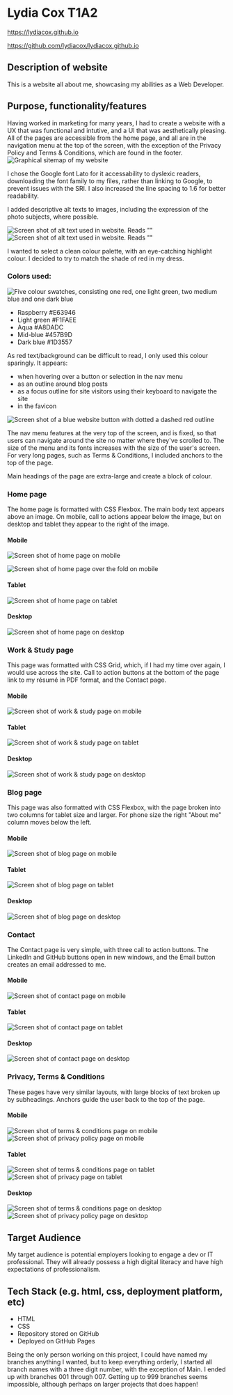 # Lydia Cox T1A2

https://lydiacox.github.io

https://github.com/lydiacox/lydiacox.github.io

## Description of website
This is a website all about me, showcasing my abilities as a Web Developer.

## Purpose, functionality/features
Having worked in marketing for many years, I had to create a website with a UX that was functional and intutive, and a UI that was aesthetically pleasing. All of the pages are accessible from the home page, and all are in the navigation menu at the top of the screen, with the exception of the Privacy Policy and Terms & Conditions, which are found in the footer.
![Graphical sitemap of my website](docs/sitemap-diagram.png "Sitemap")

I chose the Google font Lato for it accessability to dyslexic readers, downloading the font family to my files, rather than linking to Google, to prevent issues with the SRI. I also increased the line spacing to 1.6 for better readability.

I added descriptive alt texts to images, including the expression of the photo subjects, where possible.

![Screen shot of alt text used in website. Reads "<img src="images/lydia.png" alt="Portrait of a smiling woman with long dark hair, wearing a raspberry red top">"](docs/screenshots/ss-alt-text-1.png "Alt-text-example")
![Screen shot of alt text used in website. Reads "<img src="images/cat-4.jpeg" alt="Cat with long golden tabby fur and a very fluffy tail lies on a grey carpet, in front of grey curtains. She is looking at the camera."/>"](docs/screenshots/ss-alt-text-2.png "Alt-text-example-2")

I wanted to select a clean colour palette, with an eye-catching highlight colour. I decided to try to match the shade of red in my dress.
### Colors used:
![Five colour swatches, consisting one red, one light green, two medium blue and one dark blue](docs/screenshots/ss-colours.png "Colours")
* Raspberry #E63946
* Light green #F1FAEE
* Aqua #A8DADC
* Mid-blue #457B9D
* Dark blue #1D3557

As red text/background can be difficult to read, I only used this colour sparingly. It appears:
* when hovering over a button or selection in the nav menu
* as an outline around blog posts
* as a focus outline for site visitors using their keyboard to navigate the site
* in the favicon

![Screen shot of a blue website button with dotted a dashed red outline](docs/screenshots/ss-focus.png "Focus-example")

The nav menu features at the very top of the screen, and is fixed, so that users can navigate around the site no matter where they've scrolled to. The size of the menu and its fonts increases with the size of the user's screen. For very long pages, such as Terms & Conditions, I included anchors to the top of the page.

Main headings of the page are extra-large and create a block of colour.

### Home page

The home page is formatted with CSS Flexbox. The main body text appears above an image. On mobile, call to actions appear below the image, but on desktop and tablet they appear to the right of the image.
#### Mobile
![Screen shot of home page on mobile](docs/screenshots/01-home-iPhone.png "Home Phone")

![Screen shot of home page over the fold on mobile](docs/screenshots/01-1-home-iPhone.png "Home Phone Over Fold")
#### Tablet
![Screen shot of home page on tablet](docs/screenshots/01-home-iPad.png "Home Tablet")
#### Desktop
![Screen shot of home page on desktop](docs/screenshots/01-home.png "Home Desktop")
### Work & Study page
This page was formatted with CSS Grid, which, if I had my time over again, I would use across the site. Call to action buttons at the bottom of the page link to my résumé in PDF format, and the Contact page.
#### Mobile
![Screen shot of work & study page on mobile](docs/screenshots/02-work-study-iPhone.png "Work Phone")
#### Tablet
![Screen shot of work & study page on tablet](docs/screenshots/02-work-study-iPad.png "Work Tablet")
#### Desktop
![Screen shot of work & study page on desktop](docs/screenshots/02-work-study.png "Work Desktop")
### Blog page
This page was also formatted with CSS Flexbox, with the page broken into two columns for tablet size and larger. For phone size the right "About me" column moves below the left.
#### Mobile
![Screen shot of blog page on mobile](docs/screenshots/04-blog-iPhone.png "Blog Phone")
#### Tablet
![Screen shot of blog page on tablet](docs/screenshots/04-blog-iPad.png "Blog Tablet")
#### Desktop
![Screen shot of blog page on desktop](docs/screenshots/04-blog.png "Blog Desktop")
### Contact
The Contact page is very simple, with three call to action buttons. The LinkedIn and GitHub buttons open in new windows, and the Email button creates an email addressed to me.
#### Mobile
![Screen shot of contact page on mobile](docs/screenshots/05-contact-iPhone.png "Contact Phone")
#### Tablet
![Screen shot of contact page on tablet](docs/screenshots/05-contact-iPad.png "Contact Tablet")
#### Desktop
![Screen shot of contact page on desktop](docs/screenshots/05-contact.png "Contact Desktop")
### Privacy, Terms & Conditions
These pages have very similar layouts, with large blocks of text broken up by subheadings. Anchors guide the user back to the top of the page.
#### Mobile
![Screen shot of terms & conditions page on mobile](docs/screenshots/06-ts-cs-iPhone.png "ts-cs Phone")
![Screen shot of privacy policy page on mobile](docs/screenshots/07-privacy-iPhone.png "privacy Phone")
#### Tablet
![Screen shot of terms & conditions page on tablet](docs/screenshots/06-ts-cs-iPad.png "ts-cs Tablet")
![Screen shot of privacy page on tablet](docs/screenshots/07-privacy-iPad.png "privacy Tablet")
#### Desktop
![Screen shot of terms & conditions page on desktop](docs/screenshots/06-ts-cs.png "ts-cs Desktop")
![Screen shot of privacy policy page on desktop](docs/screenshots/07-privacy.png "privacy Desktop")

## Target Audience 
My target audience is potential employers looking to engage a dev or IT professional. They will already possess a high digital literacy and have high expectations of professionalism.

## Tech Stack (e.g. html, css, deployment platform, etc)
* HTML
* CSS
* Repository stored on GitHub
* Deployed on GitHub Pages

Being the only person working on this project, I could have named my branches anything I wanted, but to keep everything orderly, I started all branch names with a three digit number, with the exception of Main. I ended up with branches 001 through 007. Getting up to 999 branches seems impossible, although perhaps on larger projects that does happen!